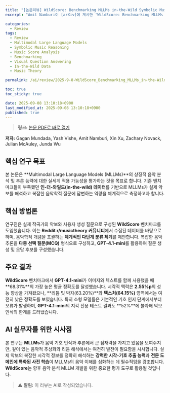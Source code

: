 ```yaml
---
title: "[논문리뷰] WildScore: Benchmarking MLLMs in-the-Wild Symbolic Music Reasoning"
excerpt: "Amit Namburi이 [arXiv]에 게시한 'WildScore: Benchmarking MLLMs in-the-Wild Symbolic Music Reasoning' 논문에 대한 자세한 리뷰입니다."

categories:
  - Review
tags:
  - Review
  - Multimodal Large Language Models
  - Symbolic Music Reasoning
  - Music Score Analysis
  - Benchmarking
  - Visual Question Answering
  - In-the-Wild Data
  - Music Theory

permalink: /ai/review/2025-9-8-WildScore_Benchmarking_MLLMs_in-the-Wild_Symbolic_Music_Reasoning/

toc: true
toc_sticky: true

date: 2025-09-08 13:10:18+0900
last_modified_at: 2025-09-08 13:10:18+0900
published: true
---
```

> **링크:** [논문 PDF로 바로 열기](https://arxiv.org/abs/2509.04744)

**저자:** Gagan Mundada, Yash Vishe, Amit Namburi, Xin Xu, Zachary Novack, Julian McAuley, Junda Wu



## 핵심 연구 목표
본 논문은 **Multimodal Large Language Models (MLLMs)**의 상징적 음악 분석 및 추론 능력에 대한 실세계 적용 가능성을 평가하는 것을 목표로 합니다. 기존 벤치마크들이 부족했던 **인-더-와일드(in-the-wild) 데이터**를 기반으로 MLLMs가 실제 악보를 해석하고 복잡한 음악학적 질문에 답변하는 역량을 체계적으로 측정하고자 합니다.

## 핵심 방법론
연구진은 실제 작곡가의 악보와 사용자 생성 질문으로 구성된 **WildScore** 벤치마크를 도입했습니다. 이는 **Reddit r/musictheory 커뮤니티**에서 수집된 데이터를 바탕으로 하며, 음악학적 개념을 포괄하는 **체계적인 다단계 분류 체계**를 제안합니다. 복잡한 음악 추론을 **다중 선택 질문(MCQ)** 형식으로 구성하고, **GPT-4.1-mini**를 활용하여 질문 생성 및 오답 후보를 구성했습니다.

## 주요 결과
**WildScore** 벤치마크에서 **GPT-4.1-mini**가 이미지와 텍스트를 함께 사용했을 때 **68.31%**의 가장 높은 평균 정확도를 달성했습니다. 시각적 맥락은 **2.55%p**의 성능 향상을 가져왔으나, **리듬 및 박자(63.20%)**와 **텍스처(64.15%)** 영역에서는 여전히 낮은 정확도를 보였습니다. 특히 소형 모델들은 기본적인 기호 인지 단계에서부터 오류가 발생하며, **GPT-4.1-mini**의 지각 전용 테스트 결과도 **52%**에 불과해 악보 인식의 한계를 드러냈습니다.

## AI 실무자를 위한 시사점
본 연구는 **MLLMs**가 음악 기호 인식과 추론에서 큰 잠재력을 가지고 있음을 보여주지만, 깊이 있는 음악적 추상화와 리듬 해석에서는 여전히 발전이 필요함을 시사합니다. 실제 악보의 복잡한 시각적 정보를 정확히 해석하는 **강력한 시각-기호 추출 능력**과 **전문 도메인에 특화된 사전 학습**이 MLLMs의 음악 이해를 심화하는 데 필수적임을 강조합니다. **WildScore**는 향후 음악 분석 MLLM 개발을 위한 중요한 평가 도구로 활용될 것입니다.

> ⚠️ **알림:** 이 리뷰는 AI로 작성되었습니다.